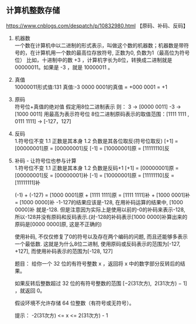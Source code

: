 ## 计算机整数存储
https://www.cnblogs.com/despatch/p/10832980.html 【原码、补码、反码】
1. 机器数   
    一个数在计算机中以二进制的形式表示，叫做这个数的机器数；机器数是带符号的，在计算机用一个数的最高位存放符号, 正数为0, 负数为1（最高位为符号位）
    比如，十进制中的数 +3 ，计算机字长为8位，转换成二进制就是00000011。如果是 -3 ，就是 10000011 。

2. 真值   
    10000011形式值:131   真值:-3
    0000 0001的真值 = +000 0001 = +1


1. 原码   
    符号位+真值的绝对值 假定用8位二进制表示 则： 3 -> [0000 0011]  -3 -> [1000 0011] 
    用最高为表示符号位
    8位二进制原码表示的取值范围：[1111 1111 , 0111 1111]  ->  [-127，127]

2. 反码   
    1.符号位不变 1.1 正数是其本身  1.2 负数是其各位取反(符号位取反)
    [+1] = [00000001]原 = [00000001]反
    [-1] = [10000001]原 = [11111110]反

3. 补码 - 让符号位也参与计算   
    1.符号位不变  1.1 正数是其本身  1.2 负数是反码+1
    [+1] = [00000001]原 = [00000001]反 = [00000001]补
    [-1] = [10000001]原 = [11111110]反 = [11111111]补

    (-1) + (-127) = [1000 0001]原 + [1111 1111]原 = [1111 1111]补 + [1000 0001]补 = [1000 0000]补
    -1-127的结果应该是-128, 在用补码运算的结果中, [1000 0000]补 就是-128. 但是注意因为实际上是使用以前的-0的补码来表示-128, 
    所以-128并没有原码和反码表示.(对-128的补码表示[1000 0000]补算出来的原码是[0000 0000]原, 这是不正确的)

    使用补码, 不仅仅修复了0的符号以及存在两个编码的问题, 而且还能够多表示一个最低数. 
    这就是为什么8位二进制, 使用原码或反码表示的范围为[-127, +127], 而使用补码表示的范围为[-128, 127]


    题目：
    给你一个 32 位的有符号整数 x ，返回将 x 中的数字部分反转后的结果。

    如果反转后整数超过 32 位的有符号整数的范围 [−2(31次方),  2(31次方) − 1] ，就返回 0。

    假设环境不允许存储 64 位整数（有符号或无符号）。

    提示： -2(31次方) <= x <= 2(31次方) - 1
